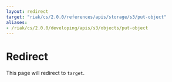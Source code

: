 ```yaml
---
layout: redirect
target: "riak/cs/2.0.0/references/apis/storage/s3/put-object"
aliases:
- /riak/cs/2.0.0/developing/apis/s3/objects/put-object
---
```


# Redirect

This page will redirect to `target`.

